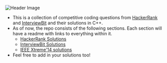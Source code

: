 ![Header Image](https://dev-to-uploads.s3.amazonaws.com/i/c4l7vr7g75jid85szu68.png)

- This is a collection of competitive coding questions from [HackerRank](https://hackerrank.com) and [InterviewBit](https://www.interviewbit.com/) and their solutions in C++.
- As of now, the repo consists of the following sections. Each section will have a readme with links to everything within it.
  - [HackerRank Solutions](./HackerRank/readme.md)
  - [InterviewBit Solutions](./Interviewbit/readme.md)
  - [IEEE Xtreme'14 solutions](./Solutions-Xtreme-14/readme.md)
- Feel free to add in your solutions too!